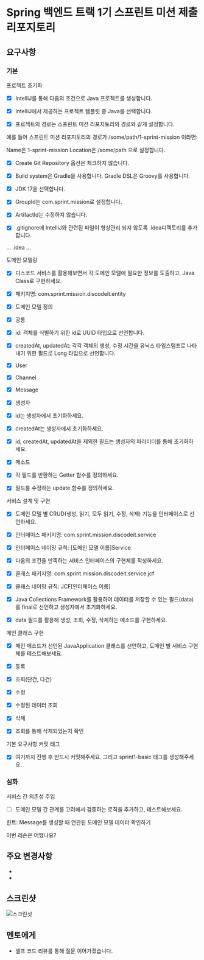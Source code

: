 # Spring 백엔드 트랙 1기 스프린트 미션 제출 리포지토리

## 요구사항

### 기본
프로젝트 초기화
- [x] IntelliJ를 통해 다음의 조건으로 Java 프로젝트를 생성합니다.

- [x]  IntelliJ에서 제공하는 프로젝트 템플릿 중 Java를 선택합니다.

- [x]  프로젝트의 경로는 스프린트 미션 리포지토리의 경로와 같게 설정합니다.

예를 들어 스프린트 미션 리포지토리의 경로가 /some/path/1-sprint-mission 이라면:

Name은 1-sprint-mission
Location은 /some/path
으로 설정합니다.

- [x]  Create Git Repository 옵션은 체크하지 않습니다.

- [x]  Build system은 Gradle을 사용합니다. Gradle DSL은 Groovy를 사용합니다.

- [x]  JDK 17을 선택합니다.

- [x]  GroupId는 com.sprint.mission로 설정합니다.

- [x]  ArtifactId는 수정하지 않습니다.

- [x]  .gitignore에 IntelliJ와 관련된 파일이 형상관리 되지 않도록 .idea디렉토리를 추가합니다.

...
.idea
...

도메인 모델링

- [x] 디스코드 서비스를 활용해보면서 각 도메인 모델에 필요한 정보를 도출하고, Java Class로 구현하세요.

- [x] 패키지명: com.sprint.mission.discodeit.entity

- [x] 도메인 모델 정의

- [x] 공통

- [x] id: 객체를 식별하기 위한 id로 UUID 타입으로 선언합니다.

- [x] createdAt, updatedAt: 각각 객체의 생성, 수정 시간을 유닉스 타임스탬프로 나타내기 위한 필드로 Long 타입으로 선언합니다.

- [x] User

- [x] Channel

- [x] Message

- [x] 생성자

- [x] id는 생성자에서 초기화하세요.

- [x] createdAt는 생성자에서 초기화하세요.

- [x] id, createdAt, updatedAt을 제외한 필드는 생성자의 파라미터를 통해 초기화하세요.

- [x] 메소드

- [x] 각 필드를 반환하는 Getter 함수를 정의하세요.

- [x] 필드를 수정하는 update 함수를 정의하세요.

서비스 설계 및 구현

- [x] 도메인 모델 별 CRUD(생성, 읽기, 모두 읽기, 수정, 삭제) 기능을 인터페이스로 선언하세요.

- [x] 인터페이스 패키지명: com.sprint.mission.discodeit.service

- [x] 인터페이스 네이밍 규칙: [도메인 모델 이름]Service

- [x] 다음의 조건을 만족하는 서비스 인터페이스의 구현체를 작성하세요.

- [x] 클래스 패키지명: com.sprint.mission.discodeit.service.jcf

- [x] 클래스 네이밍 규칙: JCF[인터페이스 이름]

- [x] Java Collections Framework를 활용하여 데이터를 저장할 수 있는 필드(data)를 final로 선언하고 생성자에서 초기화하세요.

- [x] data 필드를 활용해 생성, 조회, 수정, 삭제하는 메소드를 구현하세요.

메인 클래스 구현

- [x] 메인 메소드가 선언된 JavaApplication 클래스를 선언하고, 도메인 별 서비스 구현체를 테스트해보세요.

- [x] 등록

- [x] 조회(단건, 다건)

- [x] 수정

- [x] 수정된 데이터 조회

- [x] 삭제

- [x] 조회를 통해 삭제되었는지 확인

기본 요구사항 커밋 태그

- [x] 여기까지 진행 후 반드시 커밋해주세요. 그리고 sprint1-basic 태그를 생성해주세요.

### 심화

서비스 간 의존성 주입

- [ ] 도메인 모델 간 관계를 고려해서 검증하는 로직을 추가하고, 테스트해보세요.

힌트: Message를 생성할 때 연관된 도메인 모델 데이터 확인하기

이번 레슨은 어땠나요?

## 주요 변경사항
-
-

## 스크린샷
![스크린샷](assets/2025-01-19_215023.png)

## 멘토에게
- 셀프 코드 리뷰를 통해 질문 이어가겠습니다.


